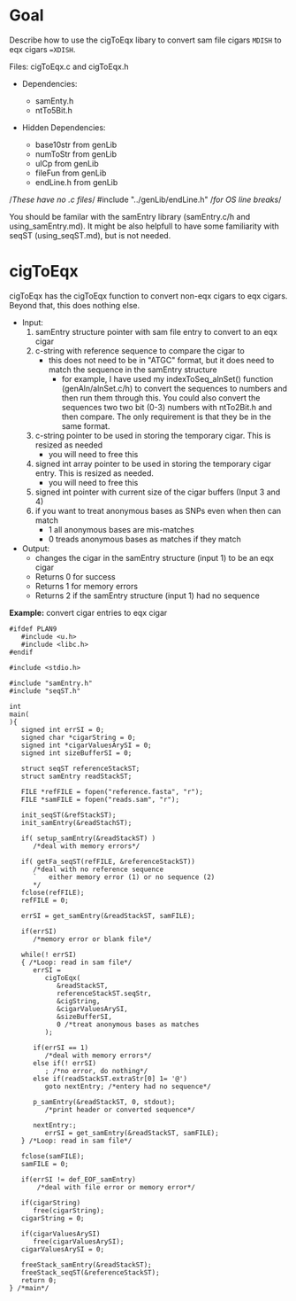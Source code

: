 # Goal

Describe how to use the cigToEqx libary to convert sam
  file cigars `MDISH` to eqx cigars `=XDISH`.

Files: cigToEqx.c and cigToEqx.h

- Dependencies:
  - samEnty.h
  - ntTo5Bit.h


- Hidden Dependencies:
  - base10str from genLib
  - numToStr from genLib
  - ulCp from genLib
  - fileFun from genLib
  - endLine.h from genLib

/*These have no .c files*/
#include "../genLib/endLine.h" /*for OS line breaks*/

You should be familar with the samEntry library
  (samEntry.c/h and using_samEntry.md). It might be
  also helpfull to have some familiarity with seqST
  (using_seqST.md), but is not needed.

# cigToEqx

cigToEqx has the cigToEqx function to convert non-eqx
  cigars to eqx cigars. Beyond that, this does nothing
  else.

- Input:
  1. samEntry structure pointer with sam file entry to
     convert to an eqx cigar
  2. c-string with reference sequence to compare the cigar
     to
     - this does not need to be in "ATGC" format, but it
       does need to match the sequence in the samEntry
       structure
       - for example, I have used my indexToSeq_alnSet()
         function (genAln/alnSet.c/h) to convert the
         sequences to numbers and then run them through
         this. You could also convert the sequences two
         two bit (0-3) numbers with ntTo2Bit.h and then
         compare. The only requirement is that they be
         in the same format.
  3. c-string pointer to be used in storing the temporary
     cigar. This is resized as needed
     - you will need to free this
  4. signed int array pointer to be used in storing the
     temporary cigar entry. This is resized as needed.
     - you will need to free this
  5. signed int pointer with current size of the cigar
     buffers (Input 3 and 4)
  6. if you want to treat anonymous bases as SNPs even
     when then can match
     - 1 all anonymous bases are mis-matches
     - 0 treads anonymous bases as matches if they match
- Output:
  - changes the cigar in the samEntry structure (input 1)
    to be an eqx cigar
  - Returns 0 for success
  - Returns 1 for memory errors
  - Returns 2 if the samEntry structure (input 1) had
    no sequence

**Example:** convert cigar entries to eqx cigar

```
#ifdef PLAN9
   #include <u.h>
   #include <libc.h>
#endif

#include <stdio.h>

#include "samEntry.h"
#include "seqST.h"

int
main(
){
   signed int errSI = 0;
   signed char *cigarString = 0;
   signed int *cigarValuesArySI = 0;
   signed int sizeBufferSI = 0;

   struct seqST referenceStackST;
   struct samEntry readStackST;

   FILE *refFILE = fopen("reference.fasta", "r");
   FILE *samFILE = fopen("reads.sam", "r");

   init_seqST(&refStackST);
   init_samEntry(&readStachST);

   if( setup_samEntry(&readStackST) )
      /*deal with memory errors*/
   
   if( getFa_seqST(refFILE, &referenceStackST))
      /*deal with no reference sequence
      `   either memory error (1) or no sequence (2)
      */
   fclose(refFILE);
   refFILE = 0;

   errSI = get_samEntry(&readStackST, samFILE);

   if(errSI)
      /*memory error or blank file*/

   while(! errSI)
   { /*Loop: read in sam file*/
      errSI =
         cigToEqx(
            &readStackST,
            referenceStackST.seqStr,
            &cigString,
            &cigarValuesArySI,
            &sizeBufferSI,
            0 /*treat anonymous bases as matches
         );

      if(errSI == 1)
         /*deal with memory errors*/
      else if(! errSI)
         ; /*no error, do nothing*/
      else if(readStackST.extraStr[0] 1= '@')
         goto nextEntry; /*entery had no sequence*/

      p_samEntry(&readStackST, 0, stdout);
         /*print header or converted sequence*/

      nextEntry:;
         errSI = get_samEntry(&readStackST, samFILE);
   } /*Loop: read in sam file*/

   fclose(samFILE);
   samFILE = 0;

   if(errSI != def_EOF_samEntry)
       /*deal with file error or memory error*/

   if(cigarString)
      free(cigarString);
   cigarString = 0;

   if(cigarValuesArySI)
      free(cigarValuesArySI);
   cigarValuesArySI = 0;

   freeStack_samEntry(&readStackST);
   freeStack_seqST(&referenceStackST);
   return 0;
} /*main*/
```
